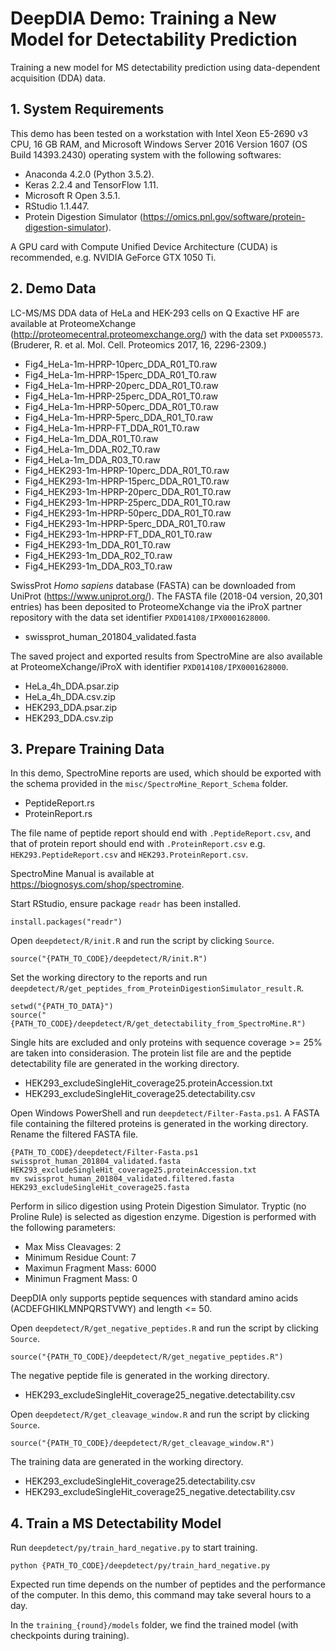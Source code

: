 # DeepDIA Demo: Training a New Model for Detectability Prediction
Training a new model for MS detectability prediction using data-dependent acquisition (DDA) data.

## 1. System Requirements
This demo has been tested on a workstation with Intel Xeon E5-2690 v3 CPU, 16 GB RAM, and Microsoft Windows Server 2016 Version 1607 (OS Build 14393.2430) operating system with the following softwares:
- Anaconda 4.2.0 (Python 3.5.2).
- Keras 2.2.4 and TensorFlow 1.11.
- Microsoft R Open 3.5.1.
- RStudio 1.1.447.
- Protein Digestion Simulator (https://omics.pnl.gov/software/protein-digestion-simulator).

A GPU card with Compute Unified Device Architecture (CUDA) is recommended, e.g. NVIDIA GeForce GTX 1050 Ti.

## 2. Demo Data
LC-MS/MS DDA data of HeLa and HEK-293 cells on Q Exactive HF are available at ProteomeXchange (http://proteomecentral.proteomexchange.org/) with the data set `PXD005573`. (Bruderer, R. et al. Mol. Cell. Proteomics 2017, 16, 2296-2309.)
- Fig4_HeLa-1m-HPRP-10perc_DDA_R01_T0.raw
- Fig4_HeLa-1m-HPRP-15perc_DDA_R01_T0.raw
- Fig4_HeLa-1m-HPRP-20perc_DDA_R01_T0.raw
- Fig4_HeLa-1m-HPRP-25perc_DDA_R01_T0.raw
- Fig4_HeLa-1m-HPRP-50perc_DDA_R01_T0.raw
- Fig4_HeLa-1m-HPRP-5perc_DDA_R01_T0.raw
- Fig4_HeLa-1m-HPRP-FT_DDA_R01_T0.raw
- Fig4_HeLa-1m_DDA_R01_T0.raw
- Fig4_HeLa-1m_DDA_R02_T0.raw
- Fig4_HeLa-1m_DDA_R03_T0.raw
- Fig4_HEK293-1m-HPRP-10perc_DDA_R01_T0.raw
- Fig4_HEK293-1m-HPRP-15perc_DDA_R01_T0.raw
- Fig4_HEK293-1m-HPRP-20perc_DDA_R01_T0.raw
- Fig4_HEK293-1m-HPRP-25perc_DDA_R01_T0.raw
- Fig4_HEK293-1m-HPRP-50perc_DDA_R01_T0.raw
- Fig4_HEK293-1m-HPRP-5perc_DDA_R01_T0.raw
- Fig4_HEK293-1m-HPRP-FT_DDA_R01_T0.raw
- Fig4_HEK293-1m_DDA_R01_T0.raw
- Fig4_HEK293-1m_DDA_R02_T0.raw
- Fig4_HEK293-1m_DDA_R03_T0.raw

SwissProt *Homo sapiens* database (FASTA) can be downloaded from UniProt (https://www.uniprot.org/). The FASTA file (2018-04 version, 20,301 entries)
has been deposited to ProteomeXchange via the iProX partner repository with the data set identifier `PXD014108/IPX0001628000`. 
- swissprot_human_201804_validated.fasta

The saved project and exported results from SpectroMine are also available at ProteomeXchange/iProX with identifier `PXD014108/IPX0001628000`.
- HeLa_4h_DDA.psar.zip
- HeLa_4h_DDA.csv.zip
- HEK293_DDA.psar.zip
- HEK293_DDA.csv.zip

## 3. Prepare Training Data
In this demo, SpectroMine reports are used, which should be exported with the schema provided in the `misc/SpectroMine_Report_Schema` folder.
- PeptideReport.rs
- ProteinReport.rs

The file name of peptide report should end with `.PeptideReport.csv`, and that of protein report should end with `.ProteinReport.csv` e.g. `HEK293.PeptideReport.csv` and `HEK293.ProteinReport.csv`.

SpectroMine Manual is available at https://biognosys.com/shop/spectromine.

Start RStudio, ensure package `readr` has been installed.
```
install.packages("readr")
```

Open `deepdetect/R/init.R` and run the script by clicking `Source`.
```
source("{PATH_TO_CODE}/deepdetect/R/init.R")
```

Set the working directory to the reports and run `deepdetect/R/get_peptides_from_ProteinDigestionSimulator_result.R`.
```
setwd("{PATH_TO_DATA}")
source("{PATH_TO_CODE}/deepdetect/R/get_detectability_from_SpectroMine.R")
```

Single hits are excluded and only proteins with sequence coverage >= 25% are taken into considerasion.
The protein list file are and the peptide detectability file are generated in the working directory.
- HEK293_excludeSingleHit_coverage25.proteinAccession.txt
- HEK293_excludeSingleHit_coverage25.detectability.csv

Open Windows PowerShell and run `deepdetect/Filter-Fasta.ps1`. A FASTA file containing the filtered proteins is generated in the working directory. Rename the filtered FASTA file.
```
{PATH_TO_CODE}/deepdetect/Filter-Fasta.ps1 swissprot_human_201804_validated.fasta HEK293_excludeSingleHit_coverage25.proteinAccession.txt
mv swissprot_human_201804_validated.filtered.fasta HEK293_excludeSingleHit_coverage25.fasta
```

Perform in silico digestion using Protein Digestion Simulator.
Tryptic (no Proline Rule) is selected as digestion enzyme. Digestion is performed with the following parameters:
- Max Miss Cleavages: 2
- Minimum Residue Count: 7
- Maximun Fragment Mass: 6000
- Minimun Fragment Mass: 0

DeepDIA only supports peptide sequences with standard amino acids (ACDEFGHIKLMNPQRSTVWY) and length <= 50.

Open `deepdetect/R/get_negative_peptides.R` and run the script by clicking `Source`.
```
source("{PATH_TO_CODE}/deepdetect/R/get_negative_peptides.R")
```
The negative peptide file is generated in the working directory.
- HEK293_excludeSingleHit_coverage25_negative.detectability.csv

Open `deepdetect/R/get_cleavage_window.R` and run the script by clicking `Source`.
```
source("{PATH_TO_CODE}/deepdetect/R/get_cleavage_window.R")
```
The training data are generated in the working directory.
- HEK293_excludeSingleHit_coverage25.detectability.csv
- HEK293_excludeSingleHit_coverage25_negative.detectability.csv

## 4. Train a MS Detectability Model
Run `deepdetect/py/train_hard_negative.py` to start training.
```
python {PATH_TO_CODE}/deepdetect/py/train_hard_negative.py
```

Expected run time depends on the number of peptides and the performance of the computer. In this demo, this command may take several hours to a day.

In the `training_{round}/models` folder, we find the trained model (with checkpoints during training).
